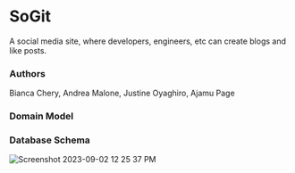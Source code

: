 # SoGit

A social media site, where developers, engineers, etc can create blogs and like posts. 

### Authors
Bianca Chery, Andrea Malone, Justine Oyaghiro, Ajamu Page

### Domain Model

### Database Schema
![Screenshot 2023-09-02 12 25 37 PM](https://github.com/Media-Makers/SoGit/assets/127991428/ee7151ba-6d85-4772-b311-0167cfadabaa)
